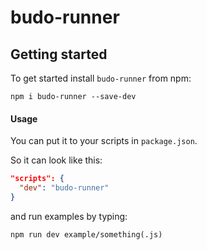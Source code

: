 # budo-runner

<!-- VDOC.badges travis; standard; npm; coveralls -->

## Getting started
To get started install `budo-runner` from npm:

```shell
npm i budo-runner --save-dev
```

#### Usage
You can put it to your scripts in `package.json`.

So it can look like this:

```json
"scripts": {
  "dev": "budo-runner"
}
```

and run examples by typing:

```shell
npm run dev example/something(.js)
```
